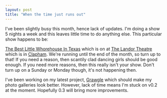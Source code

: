 ```yaml
---
layout: post
title: "When the time just runs out"
---
```

I've been slightly busy this month, hence lack of updates. I'm doing a show 5
nights a week and this leaves little time to do anything else. This particular
show happens to be:

[The Best Little Whorehouse In Texas][1] which is on at [The Landor
Theatre][2] which is in [Clapham][3]. We're running until the end of the
month, so turn up to that! If you need a reason, then scantily clad dancing
girls should be good enough. If you need more reasons, then this really isn't
your show. Don't turn up on a Sunday or Monday though, it's not happening
then.

I've been working on my latest project, [Grawgle][4] which should make my
photo galleries look better. However, lack of time means I'm stuck on v0.2 at
the moment. Hopefully 0.3 will bring more improvements.

   [1]: http://en.wikipedia.org/wiki/The_Best_Little_Whorehouse_in_Texas

   [2]: http://www.allinlondon.co.uk/clubs_bars/venue-2305.php

   [3]: http://maps.google.co.uk/maps?f=q&hl=en&q=sw9+9ph&ie=UTF8&ll=51.46632,-0.125763&spn=0.006283,0.014591&z=16&om=1

   [4]: http://www.growse.com/photos/

